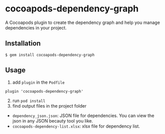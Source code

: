 # cocoapods-dependency-graph

A Cocoapods plugin to create the dependency graph and help you manage dependencies in your project.


## Installation

    $ gem install cocoapods-dependency-graph

## Usage 

1. add `plugin` in the `Podfile`

```
plugin 'cocoapods-dependency-graph'
```

2. run `pod install` 
3. find output files in the project folder
- `dependency_json.json`: JSON file for dependencies. You can view the json in any JSON becauty tool you like. 
- `cocoapods-dependency-list.xlsx`: xlsx file for dependency list.  
